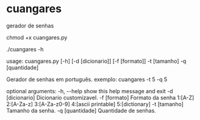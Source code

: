# cuangares
gerador de senhas

chmod +x cuangares.py

./cuangares -h

  usage: cuangares.py [-h] [-d [dicionario]] [-f [formato]] -t [tamanho] -q [quantidade]

  Gerador de senhas em português.
  exemplo: cuangares -t 5 -q 5

  optional arguments:
    -h, --help       show this help message and exit
    -d [dicionario]  Dicionario customizavel.
    -f [formato]     Formato da senha 1:[A-Z] 2:[A-Za-z] 3:[A-Za-z0-9] 4:[ascii printable] 5:[dictionary]
    -t [tamanho]     Tamanho da senha.
    -q [quantidade]  Quantidade de senhas.
